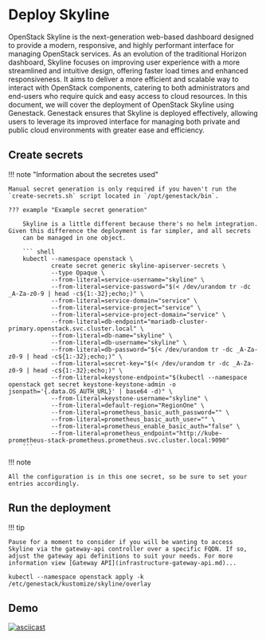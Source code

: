# Deploy Skyline

OpenStack Skyline is the next-generation web-based dashboard designed to provide a modern, responsive, and highly performant interface for managing OpenStack services. As an evolution of the traditional Horizon dashboard, Skyline focuses on improving user experience with a more streamlined and intuitive design, offering faster load times and enhanced responsiveness. It aims to deliver a more efficient and scalable way to interact with OpenStack components, catering to both administrators and end-users who require quick and easy access to cloud resources. In this document, we will cover the deployment of OpenStack Skyline using Genestack. Genestack ensures that Skyline is deployed effectively, allowing users to leverage its improved interface for managing both private and public cloud environments with greater ease and efficiency.

## Create secrets

!!! note "Information about the secretes used"

    Manual secret generation is only required if you haven't run the `create-secrets.sh` script located in `/opt/genestack/bin`.

    ??? example "Example secret generation"

        Skyline is a little different because there's no helm integration. Given this difference the deployment is far simpler, and all secrets
        can be managed in one object.

        ``` shell
        kubectl --namespace openstack \
                create secret generic skyline-apiserver-secrets \
                --type Opaque \
                --from-literal=service-username="skyline" \
                --from-literal=service-password="$(< /dev/urandom tr -dc _A-Za-z0-9 | head -c${1:-32};echo;)" \
                --from-literal=service-domain="service" \
                --from-literal=service-project="service" \
                --from-literal=service-project-domain="service" \
                --from-literal=db-endpoint="mariadb-cluster-primary.openstack.svc.cluster.local" \
                --from-literal=db-name="skyline" \
                --from-literal=db-username="skyline" \
                --from-literal=db-password="$(< /dev/urandom tr -dc _A-Za-z0-9 | head -c${1:-32};echo;)" \
                --from-literal=secret-key="$(< /dev/urandom tr -dc _A-Za-z0-9 | head -c${1:-32};echo;)" \
                --from-literal=keystone-endpoint="$(kubectl --namespace openstack get secret keystone-keystone-admin -o jsonpath='{.data.OS_AUTH_URL}' | base64 -d)" \
                --from-literal=keystone-username="skyline" \
                --from-literal=default-region="RegionOne" \
                --from-literal=prometheus_basic_auth_password="" \
                --from-literal=prometheus_basic_auth_user="" \
                --from-literal=prometheus_enable_basic_auth="false" \
                --from-literal=prometheus_endpoint="http://kube-prometheus-stack-prometheus.prometheus.svc.cluster.local:9090"
        ```

!!! note

    All the configuration is in this one secret, so be sure to set your entries accordingly.

## Run the deployment

!!! tip

    Pause for a moment to consider if you will be wanting to access Skyline via the gateway-api controller over a specific FQDN. If so, adjust the gateway api definitions to suit your needs. For more information view [Gateway API](infrastructure-gateway-api.md)...

``` shell
kubectl --namespace openstack apply -k /etc/genestack/kustomize/skyline/overlay
```

## Demo

[![asciicast](https://asciinema.org/a/629816.svg)](https://asciinema.org/a/629816)
